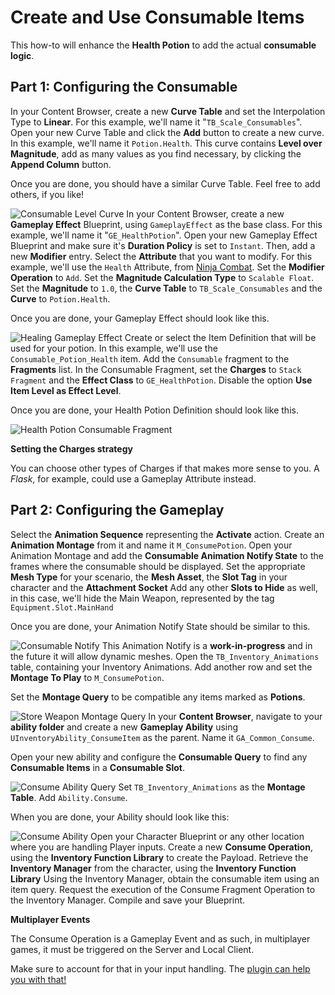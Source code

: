 # Create and Use Consumable Items
<primary-label ref="inventory"/>
<secondary-label ref="guide"/>

This how-to will enhance the <b>Health Potion</b> to add the actual <b>consumable logic</b>.

## Part 1: Configuring the Consumable

<procedure title="Create a Curve Table for the Potion" collapsible="true">
    <step>In your Content Browser, create a new <b>Curve Table</b> and set the Interpolation Type to <b>Linear</b>. For this example, we'll name it "<code>TB_Scale_Consumables</code>".</step>
    <step>Open your new Curve Table and click the <b>Add</b> button to create a new curve. In this example, we'll name it <code>Potion.Health</code>.</step>
    <step>This curve contains <b>Level over Magnitude</b>, add as many values as you find necessary, by clicking the <b>Append Column</b> button.</step>
    <step>
        <p>Once you are done, you should have a similar Curve Table. Feel free to add others, if you like!</p>
        <img src="inv_consumable_scale_table.png" alt="Consumable Level Curve" border-effect="line"/>
    </step>
</procedure>

<procedure title="Create the Gameplay Effect" collapsible="true">
    <step>In your Content Browser, create a new <b>Gameplay Effect</b> Blueprint, using <code>GameplayEffect</code> as the base class. For this example, we'll name it "<code>GE_HealthPotion</code>".</step>
    <step>Open your new Gameplay Effect Blueprint and make sure it's <b>Duration Policy</b> is set to <code>Instant</code>. Then, add a new <b>Modifier</b> entry.</step>
    <step>Select the <b>Attribute</b> that you want to modify. For this example, we'll use the <code>Health</code> Attribute, from <a href = "cbt_overview.md">Ninja Combat</a>.</step>
    <step>Set the <b>Modifier Operation</b> to <code>Add</code>.</step>
    <step>Set the <b>Magnitude Calculation Type</b> to <code>Scalable Float</code>.</step>
    <step>Set the <b>Magnitude</b> to <code>1.0</code>, the <b>Curve Table</b> to <code>TB_Scale_Consumables</code> and the <b>Curve</b> to <code>Potion.Health</code>.</step>
    <step>
        <p>Once you are done, your Gameplay Effect should look like this.</p>
        <img src="inv_consumable_healing_effect.png" alt="Healing Gameplay Effect" border-effect="line"/>
    </step>
</procedure>

<procedure title="Configure the Consumable Item" collapsible="true">
    <step>Create or select the Item Definition that will be used for your potion. In this example, we'll use the <code>Consumable_Potion_Health</code> item.</step>
    <step>Add the <code>Consumable</code> fragment to the <b>Fragments</b> list.</step>
    <step>In the Consumable Fragment, set the <b>Charges</b> to <code>Stack Fragment</code> and the <b>Effect Class</b> to <code>GE_HealthPotion</code>.</step>
    <step>Disable the option <b>Use Item Level as Effect Level</b>.</step>
    <step>
        <p>Once you are done, your Health Potion Definition should look like this.</p>
        <img src="inv_consumable_item_fragment.png" alt="Health Potion Consumable Fragment" border-effect="line"/>
    </step>
    <tip>
        <p><b>Setting the Charges strategy</b></p>
        <note>You can choose other types of Charges if that makes more sense to you. A <i>Flask</i>, for example, could use a Gameplay Attribute instead.</note> 
    </tip>
</procedure>

## Part 2: Configuring the Gameplay

<procedure title="Configure your Animation Montage" collapsible="true">
    <step>Select the <b>Animation Sequence</b> representing the <b>Activate</b> action. Create an <b>Animation Montage</b> from it and name it <code>M_ConsumePotion</code>.</step>
    <step>Open your Animation Montage and add the <b>Consumable Animation Notify State</b> to the frames where the consumable should be displayed.</step>
    <step>Set the appropriate <b>Mesh Type</b> for your scenario, the <b>Mesh Asset</b>, the <b>Slot Tag</b> in your character and the <b>Attachment Socket</b></step>
    <step>Add any other <b>Slots to Hide</b> as well, in this case, we'll hide the Main Weapon, represented by the tag <code>Equipment.Slot.MainHand</code></step>
    <step>
        <p>Once you are done, your Animation Notify State should be similar to this.</p>
        <img src="inv_consumable_animation_notify.png" alt="Consumable Notify" border-effect="line"/>
        <tip>This Animation Notify is a <b>work-in-progress</b> and in the future it will allow dynamic meshes.</tip>
    </step>
</procedure>

<procedure title="Update the Animation Table" collapsible="true">
    <step>Open the <code>TB_Inventory_Animations</code> table, containing your Inventory Animations.</step>
    <step>Add another row and set the <b>Montage To Play</b> to <code>M_ConsumePotion</code>.</step>
    <step>
        <p>Set the <b>Montage Query</b> to be compatible any items marked as <b>Potions</b>.</p>
        <img src="inv_consumable_animation_query.png" alt="Store Weapon Montage Query" border-effect="line"/>
    </step>
</procedure>

<procedure title="Create the Consume Equipment Ability" collapsible="true">
    <step>In your <b>Content Browser</b>, navigate to your <b>ability folder</b> and create a new <b>Gameplay Ability</b> using <code>UInventoryAbility_ConsumeItem</code> as the parent. Name it <code>GA_Common_Consume</code>.</step>
    <step>
        <p>Open your new ability and configure the <b>Consumable Query</b> to find any <b>Consumable Items</b> in a <b>Consumable Slot</b>.</p>
        <img src="inv_consumable_ability_query.png" alt="Consume Ability Query" border-effect="line"/>
    </step>
    <step>Set <code>TB_Inventory_Animations</code> as the <b>Montage Table</b>.</step>
    <step>Add <code>Ability.Consume</code>.</step>
    <step>
        <p>When you are done, your Ability should look like this:</p>
        <img src="inv_consumable_ability.png" alt="Consume Ability" border-effect="line"/>
    </step>
</procedure>

<procedure title="Execute the Consume Operation" collapsible="true">
    <step>Open your Character Blueprint or any other location where you are handling Player inputs.</step>
    <step>Create a new <b>Consume Operation</b>, using the <b>Inventory Function Library</b> to create the Payload.</step>
    <step>Retrieve the <b>Inventory Manager</b> from the character, using the <b>Inventory Function Library</b></step>
    <step>Using the Inventory Manager, obtain the consumable item using an item query.</step>
    <step>Request the execution of the Consume Fragment Operation to the Inventory Manager.</step>
    <step>Compile and save your Blueprint.</step>
    <note>
        <p><b>Multiplayer Events</b></p>
        <p>The Consume Operation is a Gameplay Event and as such, in multiplayer games, it must be triggered on the Server and Local Client.</p>
        <p>Make sure to account for that in your input handling. The <a href="ipt_overview.md"/> plugin can help you with that!</p>
    </note>
</procedure>
